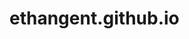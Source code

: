 # ethangent.github.io
<!DOCTYPE html>
  <head>
    <title> first page<title>
  </head>
      <body>
        <p>
          ,asdgvkmasdghv,msbvmhszcnmvSMNcvzdncv,dcbnzs
        </p>
      </body>
  
